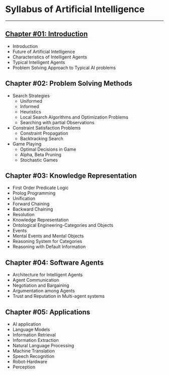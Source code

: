 # Syllabus of Artificial Intelligence

---

## [Chapter #01: Introduction](./Chapter1/Readme.md)
- Introduction
- Future of Artificial Intelligence
- Characteristics of Intelligent Agents
- Typical Intelligent Agents
- Problem Solving Approach to Typical AI problems

## Chapter #02: Problem Solving Methods
- Search Strategies
  - Uniformed
  - Informed
  - Heuristics
  - Local Search Algorithms and Optimization Problems
  - Searching with partial Observations
- Constraint Satisfaction Problems
  - Constraint Propagation
  - Backtracking Search
- Game Playing
  - Optimal Decisions in Game
  - Alpha, Beta Pruning
  - Stochastic Games

## Chapter #03: Knowledge Representation
- First Order Predicate Logic
- Prolog Programming
- Unification
- Forward Chaining
- Backward Chaining
- Resolution
- Knowledge Representation
- Ontological Engineering-Categories and Objects
- Events
- Mental Events and Mental Objects
- Reasoning System for Categories
- Reasoning with Default Information

## Chapter #04: Software Agents
- Architecture for Intelligent Agents
- Agent Communication
- Negotiation and Bargaining
- Argumentation among Agents
- Trust and Reputation in Multi-agent systems

## Chapter #05: Applications
- AI application
- Language Models
- Information Retrieval
- Information Extraction
- Natural Language Processing
- Machine Translation
- Speech Recognition
- Robot-Hardware
- Perception
